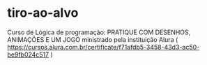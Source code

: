 # tiro-ao-alvo
Curso de Lógica de programação: PRATIQUE COM DESENHOS, ANIMAÇÕES E UM JOGO ministrado pela instituição Alura ( https://cursos.alura.com.br/certificate/f71afdb5-3458-43d3-ac50-be9fb024c517 )
